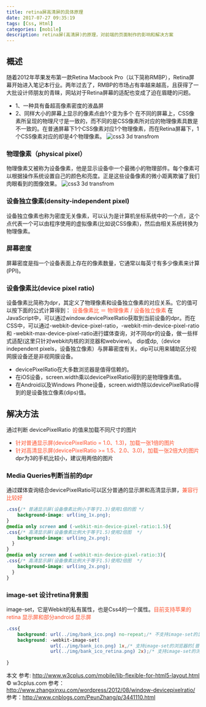 ```yaml
---
title: retina屏高清屏的具体原理
date: 2017-07-27 09:35:19
tags: [Css, Html]
categories: [mobile]
description: retina屏(高清屏)的原理，对前端的页面制作的影响和解决方案
---
```

## 概述
随着2012年苹果发布第一款Retina Macbook Pro（以下简称RMBP），Retina屏幕开始进入笔记本行业。两年过去了，RMBP的市场占有率越来越高，且获得了一大批设计师朋友的青睐，网站对于Retina屏幕的适配也变成了迫在眉睫的问题。
- 1、一种具有备超高像素密度的液晶屏
- 2、同样大小的屏幕上显示的像素点由1个变为多个
在不同的屏幕上，CSS像素所呈现的物理尺寸是一致的，而不同的是CSS像素所对应的物理像素具数是不一致的。在普通屏幕下1个CSS像素对应1个物理像素，而在Retina屏幕下，1个CSS像素对应的却是4个物理像素。
![css3 3d transfrom](../../images/ios_bug/retina-web-3.jpg)

### 物理像素（physical pixel）
物理像素又被称为设备像素，他是显示设备中一个最微小的物理部件。每个像素可以根据操作系统设置自己的颜色和亮度。正是这些设备像素的微小距离欺骗了我们肉眼看到的图像效果。
![css3 3d transfrom](../../images/ios_bug/retina-web-1.jpg)

### 设备独立像素(density-independent pixel)
设备独立像素也称为密度无关像素，可以认为是计算机坐标系统中的一个点，这个点代表一个可以由程序使用的虚拟像素(比如说CSS像素)，然后由相关系统转换为物理像素。
### 屏幕密度
屏幕密度是指一个设备表面上存在的像素数量，它通常以每英寸有多少像素来计算(PPI)。
### 设备像素比(device pixel ratio)
设备像素比简称为dpr，其定义了物理像素和设备独立像素的对应关系。它的值可以按下面的公式计算得到：
<font color="#ff502c">设备像素比 ＝ 物理像素 / 设备独立像素</font>
在JavaScript中，可以通过window.devicePixelRatio获取到当前设备的dpr。而在CSS中，可以通过-webkit-device-pixel-ratio，-webkit-min-device-pixel-ratio和 -webkit-max-device-pixel-ratio进行媒体查询，对不同dpr的设备，做一些样式适配(这里只针对webkit内核的浏览器和webview)。
dip或dp,（device independent pixels，设备独立像素）与屏幕密度有关。dip可以用来辅助区分视网膜设备还是非视网膜设备。
- devicePixelRatio在大多数浏览器是值得信赖的。
- 在iOS设备，screen.width乘以devicePixelRatio得到的是物理像素值。
- 在Android以及Windows Phone设备，screen.width除以devicePixelRatio得到的是设备独立像素(dips)值。
## 解决方法
通过判断 devicePixelRatio 的值来加载不同尺寸的图片
- <font color="#ff502c">针对普通显示屏(devicePixelRatio = 1.0、1.3)，加载一张1倍的图片</font>
- <font color="#ff502c">针对高清显示屏(devicePixelRatio >= 1.5、2.0、3.0)，加载一张2倍大的图片</font>
dpr为3的手机比较小，建议用两倍的图片
### Media Queries判断当前的dpr
通过媒体查询结合devicePixelRatio可以区分普通的显示屏和高清显示屏，<font color="#ff502c">兼容行比较好</font>
```css
.css{/* 普通显示屏(设备像素比例小于等于1.3)使用1倍的图 */ 
    background-image: url(img_1x.png);
}
@media only screen and (-webkit-min-device-pixel-ratio:1.5){
.css{/* 高清显示屏(设备像素比例大于等于1.5)使用2倍图  */
    background-image: url(img_2x.png);
  }
}
@media only screen and (-webkit-min-device-pixel-ratio:3){
.css{/* 高清显示屏(设备像素比例大于等于1.5)使用2倍图  */
    background-image: url(img_2x.png);
  }
}
```
### image-set 设计retina背景图
image-set，它是Webkit的私有属性，也是Css4的一个属性。<font color="#ff502c">目前支持苹果的 retina 显示屏和部分android 显示屏</font>
```css
.css{
    background: url(../img/bank_ico.png) no-repeat;/* 不支持image-set的显示屏 */ 
    background: -webkit-image-set(
                url(../img/bank_ico.png) 1x,/* 支持image-set的浏览器的[普通屏幕]下 */
                url(../img/bank_ico_retina.png) 2x);/* 支持image-set的浏览器的[Retina屏幕] */
                
}
```
本文
参考: http://www.w3cplus.com/mobile/lib-flexible-for-html5-layout.html © w3cplus.com
参考：http://www.zhangxinxu.com/wordpress/2012/08/window-devicepixelratio/
参考：http://www.cnblogs.com/PeunZhang/p/3441110.html